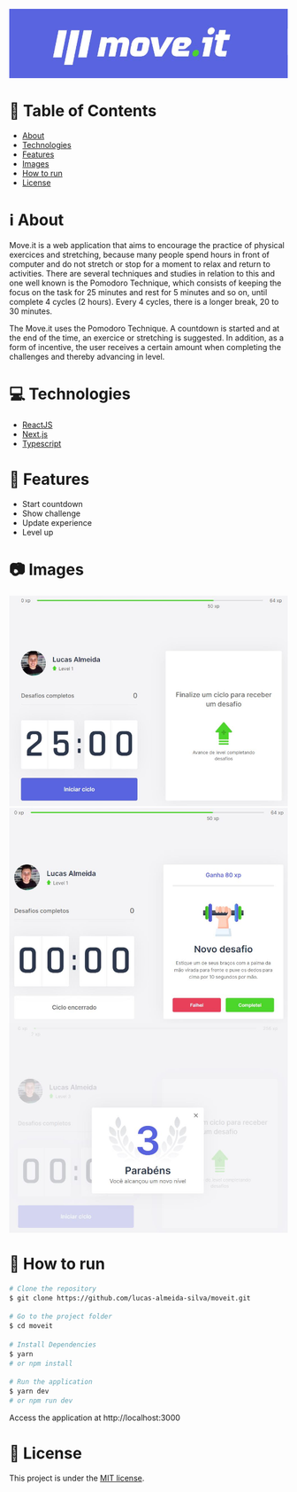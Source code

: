 <p align="center">
   <img src=".github/moveit-logo.jpg" alt="Moveit" />
</p>

# :page_with_curl: Table of Contents

* [About](#information_source-about)
* [Technologies](#computer-technologies)
* [Features](#rocket-features)
* [Images](#camera-images)
* [How to run](#seedling-how-to-run)
* [License](#pencil-license)

# :information_source: About

Move.it is a web application that aims to encourage the practice of physical exercices and stretching, because many people spend hours in
front of computer and do not stretch or stop for a moment to relax and return to activities. There are several techniques and studies in 
relation to this and one well known is the Pomodoro Technique, which consists of keeping the focus on the task for 25 minutes and rest for 
5 minutes and so on, until complete 4 cycles (2 hours). Every 4 cycles, there is a longer break, 20 to 30 minutes.

The Move.it uses the Pomodoro Technique. A countdown is started and at the end of the time, an exercice or stretching is suggested. In addition, 
as a form of incentive, the user receives a certain amount when completing the challenges and thereby advancing in level.

# :computer: Technologies

- [ReactJS](https://pt-br.reactjs.org/)
- [Next.js](https://nextjs.org/)
- [Typescript](https://www.typescriptlang.org/)

# :rocket: Features

- Start countdown
- Show challenge
- Update experience
- Level up

# :camera: Images

<p float="left" align="center">
  <img src=".github/moveit-home.jpg" alt="Home" style="margin-right: 10px" />
  <img src=".github/moveit-challenge.jpg" alt="Challenge" align="top" />
  <img src=".github/moveit-levelup.jpg" alt="Level up" align="center" />
</p>

# :seedling: How to run

```bash
# Clone the repository
$ git clone https://github.com/lucas-almeida-silva/moveit.git

# Go to the project folder
$ cd moveit

# Install Dependencies
$ yarn
# or npm install

# Run the application
$ yarn dev
# or npm run dev
```
Access the application at http://localhost:3000

# :pencil: License

This project is under the [MIT license](LICENSE).